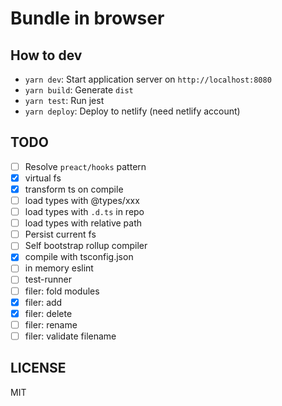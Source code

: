 # Bundle in browser

## How to dev

- `yarn dev`: Start application server on `http://localhost:8080`
- `yarn build`: Generate `dist`
- `yarn test`: Run jest
- `yarn deploy`: Deploy to netlify (need netlify account)

## TODO

- [ ] Resolve `preact/hooks` pattern
- [x] virtual fs
- [x] transform ts on compile
- [ ] load types with @types/xxx
- [ ] load types with `.d.ts` in repo
- [ ] load types with relative path
- [ ] Persist current fs
- [ ] Self bootstrap rollup compiler
- [x] compile with tsconfig.json
- [ ] in memory eslint
- [ ] test-runner
- [ ] filer: fold modules
- [x] filer: add
- [x] filer: delete
- [ ] filer: rename
- [ ] filer: validate filename

## LICENSE

MIT
